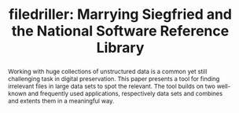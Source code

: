 ---
abstract: 'Working with huge collections of unstructured data is a common yet still
  challenging task in digital preservation. This paper presents a tool for finding
  irrelevant files in large data sets to spot the relevant. The tool builds on two
  well-known and frequently used applications, respectively data sets and combines
  and extents them in a meaningful way.

  '
creators:
- Fritz, Steffen
date: null
document_url: https://services.phaidra.univie.ac.at/api/object/o:1424904/download
grand_parent: iPRES
institutions:
- German Literature Archive
keywords:
- format identification
- tool
- automation
- siegfried
- nsrl
landing_page_url: https://phaidra.univie.ac.at/o:1424904
language: eng
layout: publication
license: CC BY 4.0 International
notes_url: null
parent: iPRES 2021
presentation_url: null
size: 229108
source_name: iPRES
title: 'filedriller: Marrying Siegfried and the National Software Reference Library'
type: paper
year: 2021
---